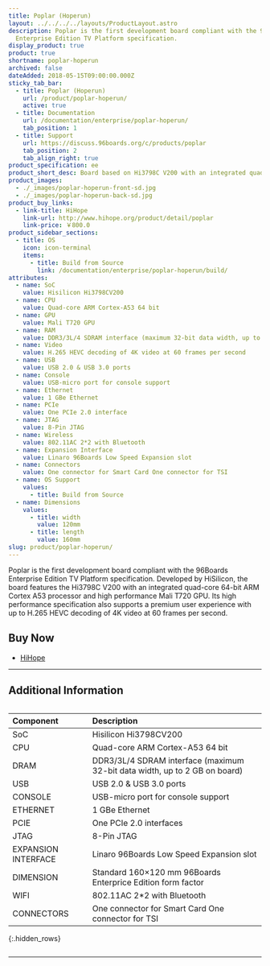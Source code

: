 ```yaml
---
title: Poplar (Hoperun)
layout: ../../../../layouts/ProductLayout.astro
description: Poplar is the first development board compliant with the 96Boards
  Enterprise Edition TV Platform specification.
display_product: true
product: true
shortname: poplar-hoperun
archived: false
dateAdded: 2018-05-15T09:00:00.000Z
sticky_tab_bar:
  - title: Poplar (Hoperun)
    url: /product/poplar-hoperun/
    active: true
  - title: Documentation
    url: /documentation/enterprise/poplar-hoperun/
    tab_position: 1
  - title: Support
    url: https://discuss.96boards.org/c/products/poplar
    tab_position: 2
    tab_align_right: true
product_specification: ee
product_short_desc: Board based on Hi3798C V200 with an integrated quad-core 64-bit ARM Cortex A53
product_images:
  - ./_images/poplar-hoperun-front-sd.jpg
  - ./_images/poplar-hoperun-back-sd.jpg
product_buy_links:
  - link-title: HiHope
    link-url: http://www.hihope.org/product/detail/poplar
    link-price: ￥800.0
product_sidebar_sections:
  - title: OS
    icon: icon-terminal
    items:
      - title: Build from Source
        link: /documentation/enterprise/poplar-hoperun/build/
attributes:
  - name: SoC
    value: Hisilicon Hi3798CV200
  - name: CPU
    value: Quad-core ARM Cortex-A53 64 bit
  - name: GPU
    value: Mali T720 GPU
  - name: RAM
    value: DDR3/3L/4 SDRAM interface (maximum 32-bit data width, up to 2 GB on board)
  - name: Video
    value: H.265 HEVC decoding of 4K video at 60 frames per second
  - name: USB
    value: USB 2.0 & USB 3.0 ports
  - name: Console
    value: USB-micro port for console support
  - name: Ethernet
    value: 1 GBe Ethernet
  - name: PCIe
    value: One PCIe 2.0 interface
  - name: JTAG
    value: 8-Pin JTAG
  - name: Wireless
    value: 802.11AC 2*2 with Bluetooth
  - name: Expansion Interface
    value: Linaro 96Boards Low Speed Expansion slot
  - name: Connectors
    value: One connector for Smart Card One connector for TSI
  - name: OS Support
    values:
      - title: Build from Source
  - name: Dimensions
    values:
      - title: width
        value: 120mm
      - title: length
        value: 160mm
slug: product/poplar-hoperun/
---
```

Poplar is the first development board compliant with the 96Boards Enterprise Edition TV Platform specification. Developed by HiSilicon, the board features the Hi3798C V200 with an integrated quad-core 64-bit ARM Cortex A53 processor and high performance Mali T720 GPU. Its high performance specification also supports a premium user experience with up to H.265 HEVC decoding of 4K video at 60 frames per second.

## Buy Now

- [HiHope](http://www.hihope.org/product/detail/poplar)

***

## Additional Information
<div style="overflow-x:scroll;" markdown="1">


|   Component          |   Description                                                                                    |
|:---------------------|:-------------------------------------------------------------------------------------------------
|  SoC                 | Hisilicon Hi3798CV200                                                                            |
|  CPU                 | Quad-core ARM Cortex-A53 64 bit                                                                  |
|  DRAM                | DDR3/3L/4 SDRAM interface (maximum 32-bit data width, up to 2 GB on board)                       |
|  USB                 | USB 2.0 & USB 3.0 ports                                                                          |
|  CONSOLE             | USB-micro port for console support                                                               |
|  ETHERNET            | 1 GBe Ethernet                                                                                   |
|  PCIE                | One PCIe 2.0 interfaces                                                                          |
|  JTAG                | 8-Pin JTAG                                                                                       |
|  EXPANSION INTERFACE | Linaro 96Boards Low Speed Expansion slot                                                         |
|  DIMENSION           | Standard 160×120 mm 96Boards Enterprice Edition form factor                                      |
|  WIFI                | 802.11AC 2*2 with Bluetooth                                                                      |
|  CONNECTORS          | One connector for Smart Card One connector for TSI
{:.hidden_rows}

</div>

***
